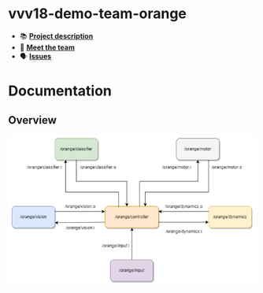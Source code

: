 # vvv18-demo-team-orange

- 📚 [**Project description**](https://github.com/vvv-school/vvv18/wiki/Team-contest)
- 👋 [**Meet the team**](https://github.com/orgs/vvv-school/teams/vvv18-team-orange/members)
- 🗣 [**Issues**](https://github.com/vvv-school/vvv18-demo-team-orange/issues)

# Documentation

## Overview

![application](misc/framework.png)